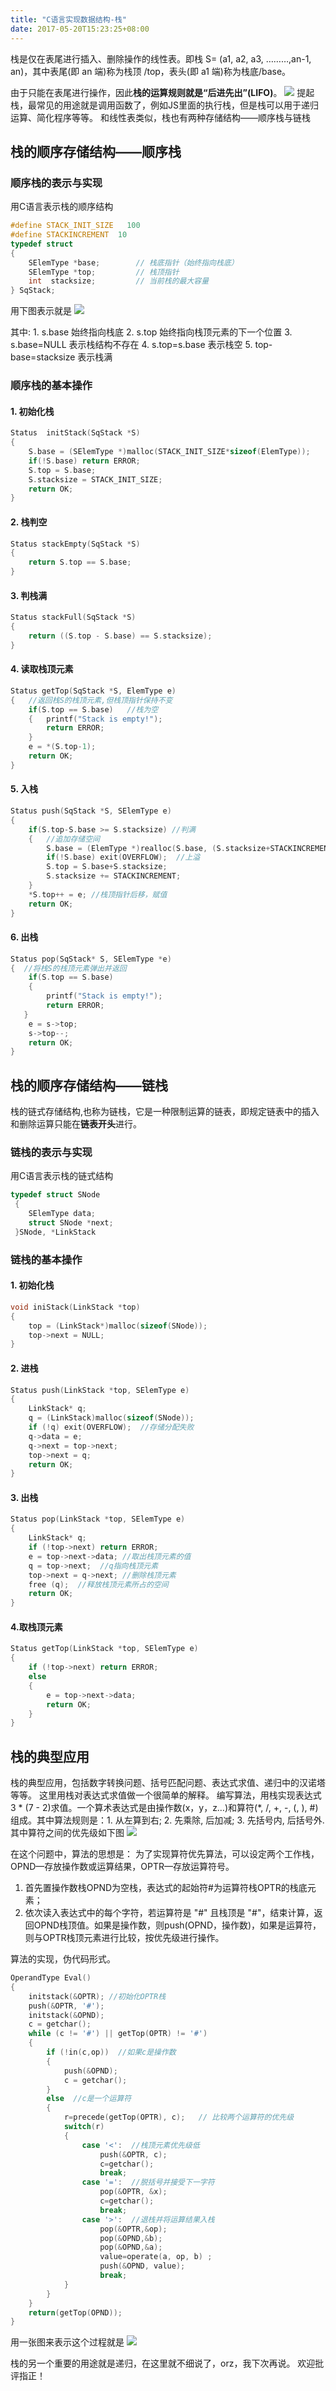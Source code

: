 ```yaml
---
title: "C语言实现数据结构-栈"
date: 2017-05-20T15:23:25+08:00
---
```

栈是仅在表尾进行插入、删除操作的线性表。即栈 S= (a1, a2, a3, ………,an-1, an)，其中表尾(即 an 端)称为栈顶 /top，表头(即 a1 端)称为栈底/base。

由于只能在表尾进行操作，因此**栈的运算规则就是“后进先出”(LIFO)**。
![](http://ojzeprg7w.bkt.clouddn.com/%E6%A0%881.JPG)
提起栈，最常见的用途就是调用函数了，例如JS里面的执行栈，但是栈可以用于递归运算、简化程序等等。
和线性表类似，栈也有两种存储结构——顺序栈与链栈

## 栈的顺序存储结构——顺序栈

### 顺序栈的表示与实现

用C语言表示栈的顺序结构
```C
#define STACK_INIT_SIZE   100
#define STACKINCREMENT  10
typedef struct
{
    SElemType *base;        // 栈底指针（始终指向栈底）
    SElemType *top;         // 栈顶指针
    int  stacksize;         // 当前栈的最大容量
} SqStack;
```
用下图表示就是
![](http://ojzeprg7w.bkt.clouddn.com/%E6%A0%882.JPG)

其中: 1. s.base 始终指向栈底 2. s.top 始终指向栈顶元素的下一个位置 3. s.base=NULL 表示栈结构不存在 4. s.top=s.base 表示栈空 5. top-base=stacksize 表示栈满

### 顺序栈的基本操作

#### 1. 初始化栈
```C
Status  initStack(SqStack *S)
{
    S.base = (SElemType *)malloc(STACK_INIT_SIZE*sizeof(ElemType));      
    if(!S.base) return ERROR;
    S.top = S.base;
    S.stacksize = STACK_INIT_SIZE;
    return OK;
}
```

#### 2. 栈判空
```C
Status stackEmpty(SqStack *S)
{
    return S.top == S.base;
}   
```

#### 3. 判栈满
```C
Status stackFull(SqStack *S)
{
    return ((S.top - S.base) == S.stacksize);
}

```

#### 4. 读取栈顶元素
```C
Status getTop(SqStack *S, ElemType e)
{	//返回栈S的栈顶元素,但栈顶指针保持不变
    if(S.top == S.base)   //栈为空
    {	printf("Stack is empty!");
		return ERROR;  
    }
    e = *(S.top-1);
    return OK;
}
```

#### 5. 入栈
```C
Status push(SqStack *S, SElemType e)
{
    if(S.top-S.base >= S.stacksize) //判满
    {   //追加存储空间
        S.base = (ElemType *)realloc(S.base, (S.stacksize+STACKINCREMENT)*sizeof(ElemType));
        if(!S.base) exit(OVERFLOW);  //上溢
        S.top = S.base+S.stacksize;
        S.stacksize += STACKINCREMENT;
    }
    *S.top++ = e; //栈顶指针后移，赋值
    return OK;
}
```

#### 6. 出栈
```C
Status pop(SqStack* S, SElemType *e)
{  //将栈S的栈顶元素弹出并返回
    if(S.top == S.base)
    {
        printf("Stack is empty!");
        return ERROR;
   }
    e = s->top;
    s->top--;  
    return OK;
}
```

## 栈的顺序存储结构——链栈
栈的链式存储结构,也称为链栈，它是一种限制运算的链表，即规定链表中的插入和删除运算只能在**链表开头**进行。

### 链栈的表示与实现
用C语言表示栈的链式结构
```C
typedef struct SNode
 {
    SElemType data;
    struct SNode *next;
 }SNode, *LinkStack

```

### 链栈的基本操作

#### 1. 初始化栈
```C
void iniStack(LinkStack *top)
{
    top = (LinkStack*)malloc(sizeof(SNode));
    top->next = NULL;
}

```

#### 2. 进栈
```C
Status push(LinkStack *top, SElemType e)
{
    LinkStack* q;
    q = (LinkStack)malloc(sizeof(SNode));
    if (!q) exit(OVERFLOW);  //存储分配失败
    q->data = e;
    q->next = top->next;
    top->next = q;
    return OK;
}
```
#### 3. 出栈
```C
Status pop(LinkStack *top, SElemType e)
{
    LinkStack* q;
    if (!top->next) return ERROR;
    e = top->next->data; //取出栈顶元素的值
    q = top->next;  //q指向栈顶元素
    top->next = q->next; //删除栈顶元素
    free (q);  //释放栈顶元素所占的空间
    return OK;
}
```

#### 4.取栈顶元素
```C
Status getTop(LinkStack *top, SElemType e)
{
    if (!top->next) return ERROR;
    else
    {
    	e = top->next->data;
     	return OK;
    }
}
```
## 栈的典型应用
栈的典型应用，包括数字转换问题、括号匹配问题、表达式求值、递归中的汉诺塔等等。
这里用栈对表达式求值做一个很简单的解释。
编写算法，用栈实现表达式3 \* (7 - 2)求值。一个算术表达式是由操作数(x，y，z…)和算符(*, /, +, -, (, ), #)组成。其中算法规则是：1.  从左算到右; 2. 先乘除, 后加减; 3. 先括号内, 后括号外.
其中算符之间的优先级如下图
![](http://ojzeprg7w.bkt.clouddn.com/%E9%80%92%E5%BD%923.JPG)

在这个问题中，算法的思想是：
为了实现算符优先算法，可以设定两个工作栈，OPND—存放操作数或运算结果，OPTR—存放运算符号。
1) 首先置操作数栈OPND为空栈，表达式的起始符#为运算符栈OPTR的栈底元素；
2) 依次读入表达式中的每个字符，若运算符是 "#" 且栈顶是 "#"，结束计算，返回OPND栈顶值。如果是操作数，则push(OPND，操作数)，如果是运算符，则与OPTR栈顶元素进行比较，按优先级进行操作。

算法的实现，伪代码形式。
```C
OperandType Eval()
{
    initstack(&OPTR); //初始化OPTR栈
    push(&OPTR, '#');
    initstack(&OPND);
    c = getchar();
    while (c != '#') || getTop(OPTR) != '#')
    {
        if (!in(c,op))  //如果c是操作数
        {
            push(&OPND);
            c = getchar();
        }
        else  //c是一个运算符
        {
            r=precede(getTop(OPTR), c);   // 比较两个运算符的优先级
            switch(r)
            {
                case '<':  //栈顶元素优先级低
                    push(&OPTR, c);
                    c=getchar();
                    break;
                case '=':  //脱括号并接受下一字符
                    pop(&OPTR, &x);
                    c=getchar();
                    break;
                case '>':  //退栈并将运算结果入栈
                    pop(&OPTR,&op);
                    pop(&OPND,&b);
                    pop(&OPND,&a);
                    value=operate(a, op, b) ;
                    push(&OPND, value);
                    break;
            }
        }       
    }
    return(getTop(OPND));        
}

```
用一张图来表示这个过程就是
![](http://ojzeprg7w.bkt.clouddn.com/%E6%A0%884.JPG)

栈的另一个重要的用途就是递归，在这里就不细说了，orz，我下次再说。
欢迎批评指正！
